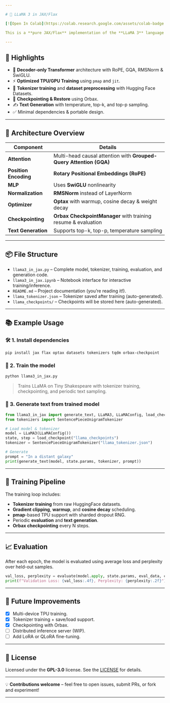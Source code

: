 ```yaml
---

# 🦙 LLaMA 3 in JAX/Flax

[![Open In Colab](https://colab.research.google.com/assets/colab-badge.svg)](https://colab.research.google.com/github/dhyaneesh/awesome-jax-flax-llms/blob/main/models/llama3/llama3_in_jax.ipynb)

This is a **pure JAX/Flax** implementation of the **LLaMA 3** language model, optimized for **TPU/GPU** execution. It includes full training, evaluation, checkpointing, and text generation support — all built from scratch using efficient JAX primitives and Flax modules.

---
```


## 🚀 Highlights

- 🧠 **Decoder-only Transformer** architecture with RoPE, GQA, RMSNorm & SwiGLU.
- ⚡ **Optimized TPU/GPU Training** using `pmap` and `jit`.
- 🧪 **Tokenizer training** and **dataset preprocessing** with Hugging Face Datasets.
- 💾 **Checkpointing & Restore** using Orbax.
- ✍️ **Text Generation** with temperature, top-k, and top-p sampling.
- ✅ Minimal dependencies & portable design.

---

## 🧱 Architecture Overview

| Component | Details |
|----------|---------|
| **Attention** | Multi-head causal attention with **Grouped-Query Attention (GQA)** |
| **Position Encoding** | **Rotary Positional Embeddings (RoPE)** |
| **MLP** | Uses **SwiGLU** nonlinearity |
| **Normalization** | **RMSNorm** instead of LayerNorm |
| **Optimizer** | **Optax** with warmup, cosine decay & weight decay |
| **Checkpointing** | **Orbax CheckpointManager** with training resume & evaluation |
| **Text Generation** | Supports top-k, top-p, temperature sampling |

---

## 📦 File Structure

- `llama3_in_jax.py` – Complete model, tokenizer, training, evaluation, and generation code.
- `llama3_in_jax.ipynb` – Notebook interface for interactive training/inference.
- `README.md` – Project documentation (you’re reading it!).
- `llama_tokenizer.json` – Tokenizer saved after training (auto-generated).
- `llama_checkpoints/` – Checkpoints will be stored here (auto-generated).

---

## 📚 Example Usage

### 🛠️ 1. Install dependencies

```bash
pip install jax flax optax datasets tokenizers tqdm orbax-checkpoint
```

### 📖 2. Train the model

```bash
python llama3_in_jax.py
```

> Trains LLaMA on Tiny Shakespeare with tokenizer training, checkpointing, and periodic text sampling.

### 🧪 3. Generate text from trained model

```python
from llama3_in_jax import generate_text, LLaMA3, LLaMAConfig, load_checkpoint
from tokenizers import SentencePieceUnigramTokenizer

# Load model & tokenizer
model = LLaMA3(LLaMAConfig())
state, step = load_checkpoint("llama_checkpoints")
tokenizer = SentencePieceUnigramTokenizer("llama_tokenizer.json")

# Generate
prompt = "In a distant galaxy"
print(generate_text(model, state.params, tokenizer, prompt))
```

---

## 🧪 Training Pipeline

The training loop includes:

- **Tokenizer training** from raw HuggingFace datasets.
- **Gradient clipping**, **warmup**, and **cosine decay** scheduling.
- **pmap**-based TPU support with sharded dropout RNG.
- Periodic **evaluation** and **text generation**.
- **Orbax checkpointing** every N steps.

---

## 📈 Evaluation

After each epoch, the model is evaluated using average loss and perplexity over held-out samples.

```python
val_loss, perplexity = evaluate(model.apply, state.params, eval_data, config)
print(f"Validation Loss: {val_loss:.4f}, Perplexity: {perplexity:.2f}")
```

---

## 🧠 Future Improvements

- [x] Multi-device TPU training.
- [x] Tokenizer training + save/load support.
- [x] Checkpointing with Orbax.
- [ ] Distributed inference server (WIP).
- [ ] Add LoRA or QLoRA fine-tuning.

---

## 📜 License

Licensed under the **GPL-3.0** license. See the [LICENSE](../LICENSE) for details.

---

💡 **Contributions welcome** – feel free to open issues, submit PRs, or fork and experiment!

---
